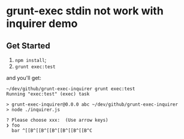 # grunt-exec stdin not work with inquirer demo

## Get Started

1. `npm install`;
2. `grunt exec:test`

and you'll get:

```
~/dev/github/grunt-exec-inquirer grunt exec:test
Running "exec:test" (exec) task

> grunt-exec-inquirer@0.0.0 abc ~/dev/github/grunt-exec-inquirer
> node ./inquirer.js

? Please choose xxx:  (Use arrow keys)
❯ foo
  bar ^[[B^[[B^[[B^[[B^[[B^[[B^C
```